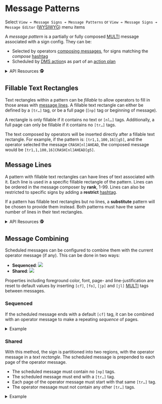 # Message Patterns

Select `View ➔ Message Signs ➔ Message Patterns` or
`View ➔ Message Signs ➔ Message Editor` ([WYSIWYG]) menu items

A _message pattern_ is a partially or fully composed [MULTI] message associated
with a sign config.  They can be:

* Selected by operators [composing messages], for signs matching the _compose_
  [hashtag]
* Scheduled by [DMS action]s as part of an [action plan]

<details>
<summary>API Resources 🕵️ </summary>

* `iris/api/msg_pattern` (primary)
* `iris/api/msg_pattern/{name}`

| Access       | Primary          | Secondary     |
|--------------|------------------|---------------|
| 👁️  View      | name             |               |
| 👉 Operate   |                  |               |
| 💡 Manage    | compose\_hashtag | flash\_beacon |
| 🔧 Configure | multi            |               |

</details>

## Fillable Text Rectangles

Text rectangles within a pattern can be _fillable_ to allow operators to fill
in those areas with [message lines](#message-lines).  A fillable text rectangle
can either be defined by a `[tr…]` tag, or be a full page (`[np]` tag or
beginning of message).

A rectangle is only fillable if it contains no text or `[nl…]` tags.
Additionally, a full page can only be fillable if it contains no `[tr…]` tags.

The text composed by operators will be inserted directly after a fillable text
rectangle.  For example, if the pattern is: `[tr1,1,100,16][g5]`, and the
operator selected the message `CRASH[nl]AHEAD`, the composed message would
be `[tr1,1,100,16]CRASH[nl]AHEAD[g5]`.

## Message Lines

A pattern with fillable text rectangles can have lines of text associated with
it.  Each line is used in a specific fillable rectangle of the pattern.  Lines
can be ordered in the message composer by **rank**, 1-99.  Lines can also be
restricted to specific signs by adding a **restrict** [hashtag].

If a pattern has fillable text rectangles but no lines, a **substitute**
pattern will be chosen to provide them instead.  Both patterns must have the
same number of lines in their text rectangles.

<details>
<summary>API Resources 🕵️ </summary>

* `iris/api/msg_line` (primary)
* `iris/api/msg_line/{name}`

| Access       | Primary                   | Secondary |
|--------------|---------------------------|-----------|
| 👁️  View      | name                      |           |
| 👉 Operate   |                           |           |
| 💡 Manage    | restrict\_hashtag         | rank      |
| 🔧 Configure | msg\_pattern, line, multi |           |

</details>

## Message Combining

Scheduled messages can be configured to combine them with the current operator
message (if any).  This can be done in two ways:

- **Sequenced**: ![](images/msg_combined_sequenced.gif)
- **Shared**: ![](images/msg_combined_shared.gif)

Properties including foreground color, font, page- and line-justification are
reset to default values by inserting `[cf]`, `[fo]`, `[jp]` and `[jl]` [MULTI]
tags between messages.

### Sequenced

If the scheduled message ends with a default `[cf]` tag, it can be combined
with an operator message to make a repeating _sequence_ of pages.

<details>
<summary>Example</summary>

- Scheduled message:
  `[cr1,1,160,54,0,0,125][cr1,18,160,1,255,255,255][tr1,1,160,17][cf255,255,255][fo5][jp3]TRUCK PARKING[tr4,24,154,30][jl2]REST AREA[jl4]4 MI[nl5][jl2]SPACES OPEN[jl4]10[cf]`
- Operator message:
  `STALLED VEHICLE[nl]IN RIGHT LANE[nl]USE CAUTION`
- Combined message:
  `[cr1,1,160,54,0,0,125][cr1,18,160,1,255,255,255][tr1,1,160,17][cf255,255,255][fo5][jp3]TRUCK PARKING[tr4,24,154,30][jl2]REST AREA[jl4]4 MI[nl5][jl2]SPACES OPEN[jl4]10[cf][np][fo][jp][jl]STALLED VEHICLE[nl]IN RIGHT LANE[nl]USE CAUTION`

</details>

### Shared

With this method, the sign is partitioned into two regions, with the operator
message in a _text rectangle_.  The scheduled message is prepended to each page
of the operator message.

- The scheduled message must contain no `[np]` tags.
- The scheduled message must end with a `[tr…]` tag.
- Each page of the operator message must start with that same `[tr…]` tag.
- The operator message must not contain any other `[tr…]` tags.

<details>
<summary>Example</summary>

- Scheduled message:
  `[cr1,1,240,24,1,23,9][cf250,250,250][fo13][tr1,5,240,18][jl3]EXPRESS LANE[tr1,31,240,40]OPEN TO ALL[nl6]TRAFFIC[g7,110,75][cr241,1,2,96,255,255,255][tr243,1,350,96]`
- Operator message:
  `[tr243,1,350,96]STALLED VEHICLE[nl]IN RIGHT LANE[nl]USE CAUTION`
- Combined message:
  `[cr1,1,240,24,1,23,9][cf250,250,250][fo13][tr1,5,240,18][jl3]EXPRESS LANE[tr1,31,240,40]OPEN TO ALL[nl6]TRAFFIC[g7,110,75][cr241,1,2,96,255,255,255][tr243,1,350,96][cf][fo][jp][jl]STALLED VEHICLE[nl]IN RIGHT LANE[nl]USE CAUTION`

</details>


[action plan]: action_plans.html
[composing messages]: dms.html#composing-messages
[DMS action]: action_plans.html#dms-actions
[hashtag]: hashtags.html
[MULTI]: multi.html
[WYSIWYG]: wysiwyg.html
